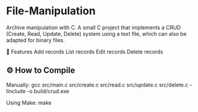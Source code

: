 # File-Manipulation
Archive manipulation with C.
A small C project that implements a CRUD (Create, Read, Update, Delete) system using a text file, which can also be adapted for binary files.

🧠 Features
Add records
List records
Edit records
Delete records

## ⚙️ How to Compile
Manually:
gcc src/main.c src/create.c src/read.c src/update.c src/delete.c -Iinclude -o build/crud.exe

Using Make:
make
